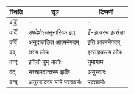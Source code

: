 | स्थिति | सूत्र | टिप्पणी |
| ----- | ------- | ------ |
| वदिँ॒ | - | - |
| वदिँ॒ | उपदेशेऽजनुनासिक इत् | इँ-इत्यस्य इत्संज्ञा |
| वदिँ॒ | अनुदात्तङित आत्मनेपदम् | इति आत्मनेपदम् |
| वद् | तस्य लोपः | इत्संज्ञकस्य लोपः |
| वन्द् | इदितो नुम् धातोः | नुमागामः |
| वंद् | नश्चापदान्तस्य झलि | अनुस्वारः |
| वन्द् | अनुस्वारस्य ययि परसवर्णः | परसवर्णः |
